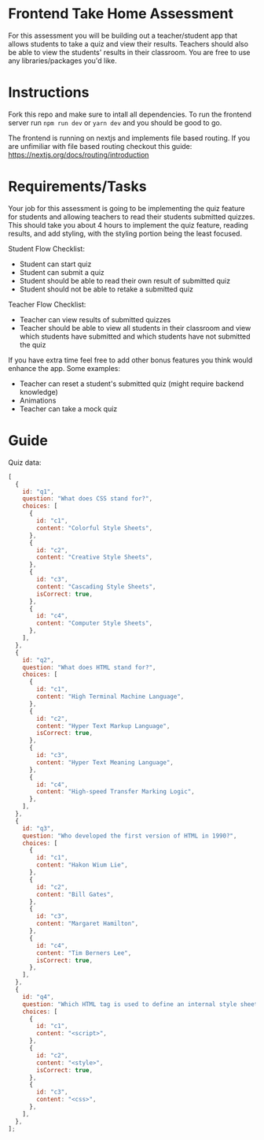 # Frontend Take Home Assessment

For this assessment you will be building out a teacher/student app that allows students to take a quiz and view their results. Teachers should also be able to view the students' results in their classroom. You are free to use any libraries/packages you'd like.

# Instructions

Fork this repo and make sure to intall all dependencies. To run the frontend server run `npm run dev` or `yarn dev` and you should be good to go.

The frontend is running on nextjs and implements file based routing. If you are unfimiliar with file based routing checkout this guide: https://nextjs.org/docs/routing/introduction

# Requirements/Tasks

Your job for this assessment is going to be implementing the quiz feature for students and allowing teachers to read their students submitted quizzes. This should take you about 4 hours to implement the quiz feature, reading results, and add styling, with the styling portion being the least focused.

Student Flow Checklist:

- Student can start quiz
- Student can submit a quiz
- Student should be able to read their own result of submitted quiz
- Student should not be able to retake a submitted quiz

Teacher Flow Checklist:

- Teacher can view results of submitted quizzes
- Teacher should be able to view all students in their classroom and view which students have submitted and which students have not submitted the quiz

If you have extra time feel free to add other bonus features you think would enhance the app. Some examples:

- Teacher can reset a student's submitted quiz (might require backend knowledge)
- Animations
- Teacher can take a mock quiz

# Guide

Quiz data:

```javascript
[
  {
    id: "q1",
    question: "What does CSS stand for?",
    choices: [
      {
        id: "c1",
        content: "Colorful Style Sheets",
      },
      {
        id: "c2",
        content: "Creative Style Sheets",
      },
      {
        id: "c3",
        content: "Cascading Style Sheets",
        isCorrect: true,
      },
      {
        id: "c4",
        content: "Computer Style Sheets",
      },
    ],
  },
  {
    id: "q2",
    question: "What does HTML stand for?",
    choices: [
      {
        id: "c1",
        content: "High Terminal Machine Language",
      },
      {
        id: "c2",
        content: "Hyper Text Markup Language",
        isCorrect: true,
      },
      {
        id: "c3",
        content: "Hyper Text Meaning Language",
      },
      {
        id: "c4",
        content: "High-speed Transfer Marking Logic",
      },
    ],
  },
  {
    id: "q3",
    question: "Who developed the first version of HTML in 1990?",
    choices: [
      {
        id: "c1",
        content: "Hakon Wium Lie",
      },
      {
        id: "c2",
        content: "Bill Gates",
      },
      {
        id: "c3",
        content: "Margaret Hamilton",
      },
      {
        id: "c4",
        content: "Tim Berners Lee",
        isCorrect: true,
      },
    ],
  },
  {
    id: "q4",
    question: "Which HTML tag is used to define an internal style sheet?",
    choices: [
      {
        id: "c1",
        content: "<script>",
      },
      {
        id: "c2",
        content: "<style>",
        isCorrect: true,
      },
      {
        id: "c3",
        content: "<css>",
      },
    ],
  },
];
```
